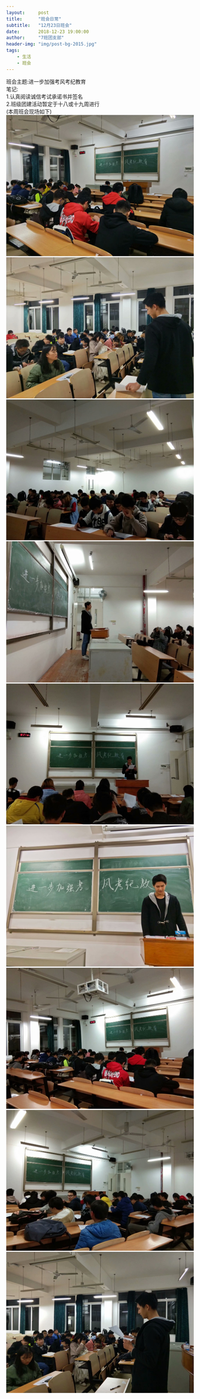 ```yaml
---
layout:     post
title:      "班会日常"
subtitle:   "12月23日班会"
date:       2018-12-23 19:00:00
author:     "7班团支部"
header-img: "img/post-bg-2015.jpg"
tags:
    - 生活
    - 班会
---
```


班会主题:进一步加强考风考纪教育<br>
笔记:<br>
1.认真阅读诚信考试承诺书并签名<br>
2.班级团建活动暂定于十八或十九周进行<br>
(本周班会现场如下)<br>
 ![](/img/in-post/post-meeting-16.jpeg)
 ![](/img/in-post/post-meeting-17.jpeg)
 ![](/img/in-post/post-meeting-18.jpeg)
 ![](/img/in-post/post-meeting-19.jpeg)
 ![](/img/in-post/post-meeting-20.jpeg)
 ![](/img/in-post/post-meeting-21.jpeg)
 ![](/img/in-post/post-meeting-22.jpeg)
 ![](/img/in-post/post-meeting-23.jpeg)
 ![](/img/in-post/post-meeting-24.jpeg)